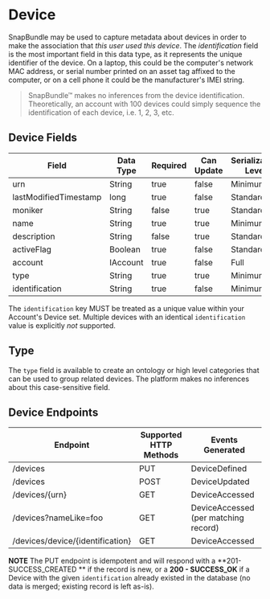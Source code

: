 # Device
SnapBundle may be used to capture metadata about devices in order to make the association that _this user used this device_. The _identification_ field is the most important field in this data type, as it represents the unique identifier of the device. On a laptop, this could be the computer's network MAC address, or serial number printed on an asset tag affixed to the computer, or on a cell phone it could be the manufacturer's IMEI string.

> SnapBundle™ makes no inferences from the device identification. Theoretically, an account with 100 devices could simply sequence the identification of each device, i.e. 1, 2, 3, etc.

## Device Fields
Field | Data Type | Required | Can Update | Serialization Level | Default Value
------------ | ------------- | ------------ | ------------ | ------------ | ------------
urn | String  | true | false | Minimum | Generated
lastModifiedTimestamp | long   | true | false | Standard | Generated
moniker | String  | false | true | Standard | null
name | String  | true | true | Minimum | 
description | String  | false | true | Standard | 
activeFlag | Boolean  | true | false | Standard  | 
account | IAccount  | true | false | Full | Generated
type | String | true | true | Minimum |  
identification | String | true | false | Minimum |

The `identification` key MUST be treated as a unique value within your Account's Device set. Multiple devices with an identical `identification` value is explicitly _not_ supported.

## Type
The `type` field is available to create an ontology or high level categories that can be used to group related devices. The platform makes no inferences about this case-sensitive field.

## Device Endpoints
Endpoint | Supported HTTP Methods | Events Generated
------------ | ------------- | ------------
/devices | PUT | DeviceDefined  
/devices | POST | DeviceUpdated 
/devices/{urn} | GET | DeviceAccessed
/devices?nameLike=foo | GET  | DeviceAccessed (per matching record)
/devices/device/{identification} | GET | DeviceAccessed

**NOTE** The PUT endpoint is idempotent and will respond with a **201- SUCCESS_CREATED ** if the record is new, or a **200 - SUCCESS_OK** if a Device with the given `identification` already existed in the database (no data is merged; existing record is left as-is).
